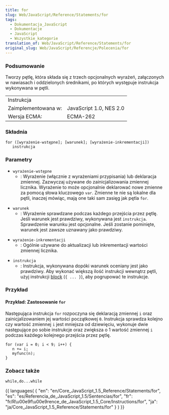 ```yaml
---
title: for
slug: Web/JavaScript/Reference/Statements/for
tags:
  - Dokumentacja_JavaScript
  - Dokumentacje
  - JavaScript
  - Wszystkie_kategorie
translation_of: Web/JavaScript/Reference/Statements/for
original_slug: Web/JavaScript/Referencje/Polecenia/for
---
```

### Podsumowanie

Tworzy pętlę, która składa się z trzech opcjonalnych wyrażeń, załączonych w nawiasach i oddzielonych średnikami, po których występuje instrukcja wykonywana w pętli.

<table class="fullwidth-table">
  <tbody>
    <tr>
      <td class="header" colspan="2">Instrukcja</td>
    </tr>
    <tr>
      <td>Zaimplementowana w:</td>
      <td>JavaScript 1.0, NES 2.0</td>
    </tr>
    <tr>
      <td>Wersja ECMA:</td>
      <td>ECMA-262</td>
    </tr>
  </tbody>
</table>

### Składnia

    for ([wyrażenie-wstępne]; [warunek]; [wyrażenie-inkrementacji])
       instrukcja

### Parametry

- `wyrażenie-wstępne`
  - : Wyrażenie (włącznie z wyrażeniami przypisania) lub deklaracja zmiennej. Zazwyczaj używane do zainicjalizowania zmiennej licznika. Wyrażenie to może opcjonalnie deklarować nowe zmienne za pomocą słowa kluczowego `var`. Zmienne te nie są lokalne dla pętli, inaczej mówiąc, mają one taki sam zasięg jak pętla `for`.

<!---->

- `warunek`
  - : Wyrażenie sprawdzane podczas każdego przejścia przez pętlę. Jeśli warunek jest prawdziwy, wykonywana jest `instrukcja`. Sprawdzenie warunku jest opcjonalne. Jeśli zostanie pominięte, warunek jest zawsze uznawany jako prawdziwy.

<!---->

- `wyrażenie-inkrementacji`
  - : Ogólnie używane do aktualizacji lub inkrementacji wartości zmiennej licznika.

<!---->

- `instrukcja`
  - : Instrukcja, wykonywana dopóki warunek oceniany jest jako prawdziwy. Aby wykonać większą ilość instrukcji wewnątrz pętli, użyj instrukcji [block](pl/Dokumentacja_j%c4%99zyka_JavaScript_1.5/Polecenia/block) (`{ ... }`), aby pogrupować te instrukcje.

### Przykład

#### Przykład: Zastosowanie `for`

Następująca instrukcja `for` rozpoczyna się deklaracją zmiennej `i` oraz zainicjalizowaniem jej wartości początkowej `0`. Instrukcja sprawdza kolejno czy wartość zmiennej `i` jest mniejsza od dziewięciu, wykonuje dwie następujące po sobie instrukcje oraz zwiększa o 1 wartość zmiennej `i` podczas każdego kolejnego przejścia przez pętlę.

    for (var i = 0; i < 9; i++) {
       n += i;
       myfunc(n);
    }

### Zobacz także

`while,do...while`

{{ languages( { "en": "en/Core_JavaScript\_1.5\_Reference/Statements/for", "es": "es/Referencia_de_JavaScript\_1.5/Sentencias/for", "fr": "fr/R\u00e9f\u00e9rence_de_JavaScript\_1.5\_Core/Instructions/for", "ja": "ja/Core_JavaScript\_1.5\_Reference/Statements/for" } ) }}
